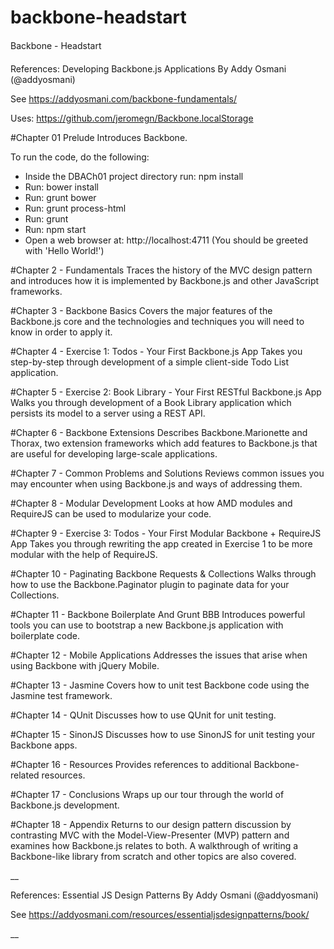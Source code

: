# backbone-headstart
Backbone - Headstart

References: Developing Backbone.js Applications
By Addy Osmani (@addyosmani)

See https://addyosmani.com/backbone-fundamentals/

Uses: https://github.com/jeromegn/Backbone.localStorage

#Chapter 01 Prelude
Introduces Backbone.

To run the code, do the following:
- Inside the DBACh01 project directory run: npm install
- Run: bower install
- Run: grunt bower
- Run: grunt process-html
- Run: grunt 
- Run: npm start
- Open a web browser at: http://localhost:4711 (You should be greeted with 'Hello World!')

#Chapter 2 - Fundamentals
Traces the history of the MVC design pattern and introduces how it is implemented by Backbone.js and other JavaScript frameworks.

#Chapter 3 - Backbone Basics
Covers the major features of the Backbone.js core and the technologies and techniques you will need to know in order to apply it.

#Chapter 4 - Exercise 1: Todos - Your First Backbone.js App
Takes you step-by-step through development of a simple client-side Todo List application.

#Chapter 5 - Exercise 2: Book Library - Your First RESTful Backbone.js App
Walks you through development of a Book Library application which persists its model to a server using a REST API.

#Chapter 6 - Backbone Extensions
Describes Backbone.Marionette and Thorax, two extension frameworks which add features to Backbone.js that are useful for developing large-scale applications.

#Chapter 7 - Common Problems and Solutions
Reviews common issues you may encounter when using Backbone.js and ways of addressing them.

#Chapter 8 - Modular Development
Looks at how AMD modules and RequireJS can be used to modularize your code.

#Chapter 9 - Exercise 3: Todos - Your First Modular Backbone + RequireJS App
Takes you through rewriting the app created in Exercise 1 to be more modular with the help of RequireJS.

#Chapter 10 - Paginating Backbone Requests & Collections
Walks through how to use the Backbone.Paginator plugin to paginate data for your Collections.

#Chapter 11 - Backbone Boilerplate And Grunt BBB
Introduces powerful tools you can use to bootstrap a new Backbone.js application with boilerplate code.

#Chapter 12 - Mobile Applications
Addresses the issues that arise when using Backbone with jQuery Mobile.

#Chapter 13 - Jasmine
Covers how to unit test Backbone code using the Jasmine test framework.

#Chapter 14 - QUnit
Discusses how to use QUnit for unit testing.

#Chapter 15 - SinonJS
Discusses how to use SinonJS for unit testing your Backbone apps.

#Chapter 16 - Resources
Provides references to additional Backbone-related resources.

#Chapter 17 - Conclusions
Wraps up our tour through the world of Backbone.js development.

#Chapter 18 - Appendix
Returns to our design pattern discussion by contrasting MVC with the Model-View-Presenter (MVP) pattern and examines how Backbone.js relates to both. A walkthrough of writing a Backbone-like library from scratch and other topics are also covered.

__

References: Essential JS Design Patterns
By Addy Osmani (@addyosmani)

See https://addyosmani.com/resources/essentialjsdesignpatterns/book/

__
